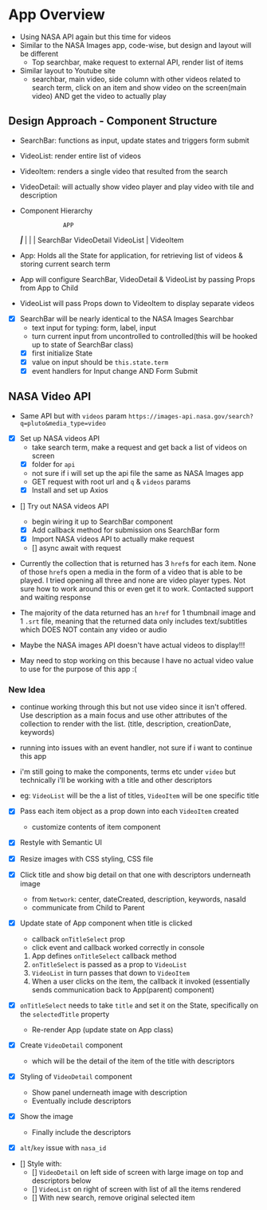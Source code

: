 # App Overview
- Using NASA API again but this time for videos
- Similar to the NASA Images app, code-wise, but design and layout will be different
  - Top searchbar, make request to external API, render list of items
- Similar layout to Youtube site
  - searchbar, main video, side column with other videos related to search term, click on an item and show video on the screen(main video) AND get the video to actually play

## Design Approach - Component Structure
- SearchBar: functions as input, update states and triggers form submit
- VideoList: render entire list of videos
- VideoItem: renders a single video that resulted from the search
- VideoDetail: will actually show video player and play video with tile and description

- Component Hierarchy

                  APP
  _________________|_________________
  |                |                |
SearchBar     VideoDetail       VideoList
                                    |
                                VideoItem

- App: Holds all the State for application, for retrieving list of videos & storing current search term
- App will configure SearchBar, VideoDetail & VideoList by passing Props from App to Child
- VideoList will pass Props down to VideoItem to display separate videos

- [x] SearchBar will be nearly identical to the NASA Images Searchbar
  - text input for typing: form, label, input
  - turn current input from uncontrolled to controlled(this will be hooked up to state of SearchBar class)
  - [x] first initialize State
  - [x] value on input should be `this.state.term`
  - [x] event handlers for Input change AND Form Submit

## NASA Video API
- Same API but with `videos` param `https://images-api.nasa.gov/search?q=pluto&media_type=video`
- [x] Set up NASA videos API
  - take search term, make a request and get back a list of videos on screen
  - [x] folder for `api`
  - not sure if i will set up the api file the same as NASA Images app
  - GET request with root url and `q` & `videos` params
  - [x] Install and set up Axios

- [] Try out NASA videos API
  - begin wiring it up to SearchBar component
  - [x] Add callback method for submission ons SearchBar form
  - [x] Import NASA videos API to actually make request
  - [] async await with request

- Currently the collection that is returned has 3 `href`s for each item.  None of those `href`s open a media in the form of a video that is able to be played.  I tried opening all three and none are video player types.  Not sure how to work around this or even get it to work.  Contacted support and waiting response

- The majority of the data returned has an `href` for 1 thumbnail image and 1 `.srt` file, meaning that the returned data only includes text/subtitles which DOES NOT contain any video or audio

- Maybe the NASA images API doesn't have actual videos to display!!!
- May need to stop working on this because I have no actual video value to use for the purpose of this app :(


### New Idea
- continue working through this but not use video since it isn't offered. Use description as a main focus and use other attributes of the collection to render with the list. (title, description, creationDate, keywords)

- running into issues with an event handler, not sure if i want to continue this app

- i'm still going to make the components, terms etc under `video` but technically i'll be working with a title and other descriptors
- eg: `VideoList` will be the a list of titles, `VideoItem` will be one specific title

- [x] Pass each item object as a prop down into each `VideoItem` created
  - customize contents of item component

- [x] Restyle with Semantic UI
- [x] Resize images with CSS styling, CSS file
- [x] Click title and show big detail on that one with descriptors underneath image
  - from `Network`: center, dateCreated, description, keywords, nasaId
  - communicate from Child to Parent

- [x] Update state of App component when title is clicked
  - callback `onTitleSelect` prop
  - click event and callback worked correctly in console
  1. App defines `onTitleSelect` callback method
  2. `onTitleSelect` is passed as a prop to `VideoList`
  3. `VideoList` in turn passes that down to `VideoItem`
  4. When a user clicks on the item, the callback it invoked (essentially sends communication back to App(parent) component)

- [x] `onTitleSelect` needs to take `title` and set it on the State, specifically on the `selectedTitle` property
  - Re-render App (update state on App class)

- [x] Create `VideoDetail` component
  - which will be the detail of the item of the title with descriptors

- [x] Styling of `VideoDetail` component
  - Show panel underneath image with description
  - Eventually include descriptors

- [x] Show the image
  - Finally include the descriptors

- [x] `alt`/`key` issue with `nasa_id`

- [] Style with:
  - [] `VideoDetail` on left side of screen with large image on top and descriptors below
  - [] `VideoList` on right of screen with list of all the items rendered
  - [] With new search, remove original selected item
